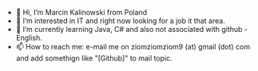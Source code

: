 - 👋 Hi, I’m Marcin Kalinowski from Poland
- 👀 I’m interested in IT and right now looking for a job it that area.
- 🌱 I’m currently learning Java, C# and also not associated with github - English.
- 📫 How to reach me: e-mail me on ziomziomziom9 (at) gmail (dot) com and add somethign like "[Github]" to mail topic.


<!---
MarcinKalinowskiJS/MarcinKalinowskiJS is a ✨ special ✨ repository because its `README.md` (this file) appears on your GitHub profile.
You can click the Preview link to take a look at your changes.
--->
